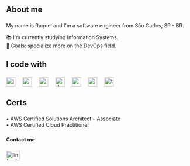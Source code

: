 <h2 align="left">About me</h2>

###

<p align="left">My name is Raquel and I'm a software engineer from São Carlos, SP - BR.</p>
<p align="left">📚 I'm currently studying Information Systems.<br>🎯 Goals: specialize more on the DevOps field.</p>

###

<h2 align="left">I code with</h2>

###

<div align="left">
  <img src="https://cdn.jsdelivr.net/gh/devicons/devicon/icons/java/java-original.svg" height="25" alt="java logo"  />
  <img width="12" />
  <img src="https://cdn.jsdelivr.net/gh/devicons/devicon/icons/spring/spring-original.svg" height="25" alt="spring logo"  />
  <img width="12" />
  <img src="https://cdn.simpleicons.org/oracle/F80000" height="25" alt="oracle logo"  />
  <img width="12" />
  <img src="https://cdn.jsdelivr.net/gh/devicons/devicon/icons/docker/docker-original.svg" height="25" alt="docker logo"  />
  <img width="12" />
  <img src="https://skillicons.dev/icons?i=aws" height="25" alt="amazonwebservices logo"  />
  <img width="12" />
  <img src="https://cdn.jsdelivr.net/gh/devicons/devicon/icons/ansible/ansible-original.svg" height="25" alt="ansible logo"  />
  <img width="12" />
  <img src="https://cdn.jsdelivr.net/gh/devicons/devicon/icons/terraform/terraform-original.svg" height="25" alt="terraform logo"  />
</div>

###

<h2 align="left">Certs</h2>

###

<p align="left">• AWS Certified Solutions Architect – Associate<br>• AWS Certified Cloud Practitioner</p>

###

<h4 align="left">Contact me</h4>

###

<div align="left">
  <a href="https://www.linkedin.com/in/raquelvaladao/" target="_blank">
    <img src="https://raw.githubusercontent.com/maurodesouza/profile-readme-generator/master/src/assets/icons/social/linkedin/default.svg" width="37" height="25" alt="linkedin logo"  />
  </a>
</div>

###
